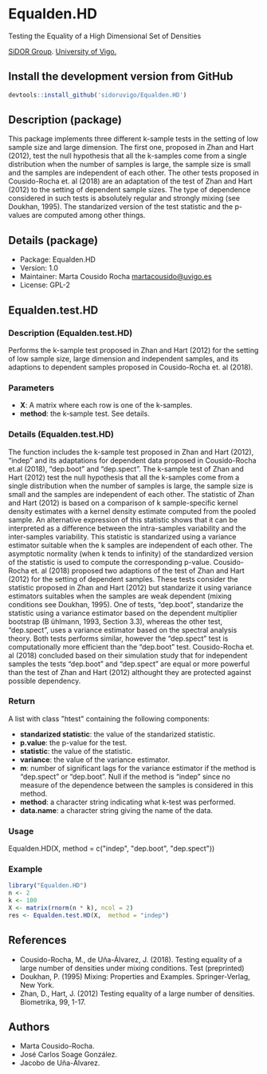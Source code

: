 # Equalden.HD
Testing the Equality of a High Dimensional Set of Densities

[SiDOR Group](http://sidor.uvigo.es/en/). [University of Vigo.](http://uvigo.gal/)

## Install the development version from GitHub
```r
devtools::install_github('sidoruvigo/Equalden.HD')
```
## Description (package)
This package implements three different k-sample tests in the setting of low sample size and large dimension. The first one, proposed in Zhan and Hart (2012), test the null hypothesis that all the k-samples come from a single distribution when the number of samples is large, the sample size is small and the samples are independent of each other. The other tests proposed in Cousido-Rocha et. al (2018) are an adaptation of the test of Zhan and Hart (2012) to the setting of dependent sample sizes. The type of dependence considered in such tests is absolutely regular and strongly mixing (see Doukhan, 1995). The standarized version of the test statistic and the p-values are computed among other things.

## Details (package)
+ Package: Equalden.HD
+ Version: 1.0
+ Maintainer: Marta Cousido Rocha martacousido@uvigo.es
+ License: GPL-2

## Equalden.test.HD

### Description (Equalden.test.HD)

Performs the k-sample test proposed in Zhan and Hart (2012) for the setting of low sample size, large dimension and independent samples, and its adaptions to dependent samples proposed in Cousido-Rocha et. al (2018).

### Parameters
+ **X**: A matrix where each row is one of the k-samples.
+ **method**: the k-sample test. See details.

### Details (Equalden.test.HD)
The function includes the k-sample test proposed in Zhan and Hart (2012), “indep” and its adaptations for dependent data proposed in Cousido-Rocha et.al (2018), “dep.boot” and “dep.spect”. The k-sample test of Zhan and Hart (2012) test the null hypothesis that all the k-samples come from a single distribution when the number of samples is large, the sample size is small and the samples are independent of each other. The statistic of Zhan and Hart (2012) is based on a comparison of k sample-specific kernel density estimates with a kernel density estimate computed from the pooled sample. An alternative expression of this statistic shows that it can be interpreted as a difference between the intra-samples variability and the inter-samples variability. This statistic is standarized using a variance estimator suitable when the k samples are independent of each other. The asymptotic normality (when k tends to infinity) of the standardized version of the statistic is used to compute the corresponding p-value. Cousido-Rocha et. al (2018) proposed two adaptions of the test of Zhan and Hart (2012) for the setting of dependent samples. These tests consider the statistic proposed in Zhan and Hart (2012) but standarize it using variance estimators suitables when the samples are weak dependent (mixing conditions see Doukhan, 1995). One of tests, “dep.boot”, standarize the statistic using a variance estimator based on the dependent multiplier bootstrap (B ̈uhlmann, 1993, Section 3.3), whereas the other test, “dep.spect”, uses a variance estimator based on the spectral analysis theory. Both tests performs similar, however the “dep.spect” test is computationally more efficient than the “dep.boot” test. Cousido-Rocha et. al (2018) concluded based on their simulation study that for independent samples the tests “dep.boot” and “dep.spect” are equal or more powerful than the test of Zhan and Hart (2012) althought they are protected against possible dependency.

### Return
 A list with class "htest" containing the following components:
+ **standarized statistic**: the value of the standarized statistic.
+ **p.value**: the p-value for the test.
+ **statistic**: the value of the statistic.
+ **variance**: the value of the variance estimator.
+ **m**: number of significant lags for the variance estimator if the method is “dep.spect” or “dep.boot”. Null if the method is “indep” since no measure of the dependence between the samples is considered in this method.
+ **method**: a character string indicating what k-test was performed.
+ **data.name**: a character string giving the name of the data.


### Usage
Equalden.HD(X, method = c("indep", "dep.boot", "dep.spect"))

### Example
```r
library("Equalden.HD")
n <- 2
k <- 100
X <- matrix(rnorm(n * k), ncol = 2)
res <- Equalden.test.HD(X,  method = "indep")
```

## References
+ Cousido-Rocha, M., de Uña-Álvarez, J. (2018). Testing equality of a large number of densities under mixing conditions. Test (preprinted)
+ Doukhan, P. (1995) Mixing: Properties and Examples. Springer-Verlag, New York.
+ Zhan, D., Hart, J. (2012) Testing equality of a large number of densities. Biometrika, 99, 1-17.


## Authors
+ Marta Cousido-Rocha.
+ José Carlos Soage González.
+ Jacobo de Uña-Álvarez.
